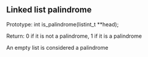 ## Linked list palindrome

Prototype: int is_palindrome(listint_t **head);

Return: 0 if it is not a palindrome, 1 if it is a palindrome

An empty list is considered a palindrome

